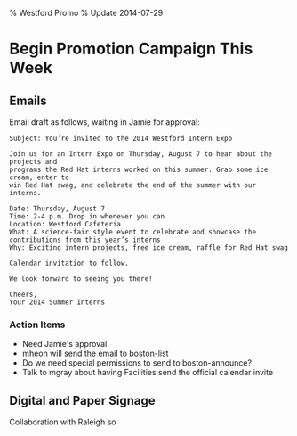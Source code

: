 % Westford Promo
% Update 2014-07-29

# Begin Promotion Campaign This Week

## Emails

Email draft as follows, waiting in Jamie for approval:

```
Subject: You’re invited to the 2014 Westford Intern Expo

Join us for an Intern Expo on Thursday, August 7 to hear about the projects and 
programs the Red Hat interns worked on this summer. Grab some ice cream, enter to 
win Red Hat swag, and celebrate the end of the summer with our interns.

Date: Thursday, August 7
Time: 2-4 p.m. Drop in whenever you can
Location: Westford Cafeteria  
What: A science-fair style event to celebrate and showcase the contributions from this year’s interns
Why: Exciting intern projects, free ice cream, raffle for Red Hat swag

Calendar invitation to follow.

We look forward to seeing you there! 

Cheers,
Your 2014 Summer Interns
```
 
### Action Items
- Need Jamie's approval
- mheon will send the email to boston-list
- Do we need special permissions to send to boston-announce?
- Talk to mgray about having Facilities send the official calendar invite

## Digital and Paper Signage

Collaboration with Raleigh
so
